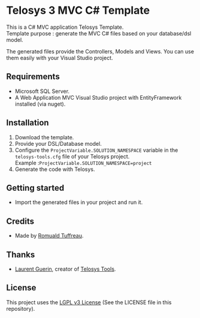 # Telosys 3 MVC C# Template

This is a C# MVC application Telosys Template.  
Template purpose : generate the MVC C# files based on your database/dsl model.

The generated files provide the Controllers, Models and Views. You can use them easily with your Visual Studio project.

## Requirements

- Microsoft SQL Server.
- A Web Application MVC Visual Studio project with EntityFramework installed (via nuget).

## Installation

1. Download the template.
2. Provide your DSL/Database model.
3. Configure the `ProjectVariable.SOLUTION_NAMESPACE` variable in the `telosys-tools.cfg` file of your Telosys project.  
Example :`ProjectVariable.SOLUTION_NAMESPACE=project`
4. Generate the code with Telosys.  

## Getting started

- Import the generated files in your project and run it.

## Credits

- Made by [Romuald Tuffreau](https://github.com/romwaldtff).

## Thanks

- [Laurent Guerin](https://github.com/l-gu), creator of [Telosys Tools](http://www.telosys.org/).

## License

This project uses the [LGPL v3 License](https://www.gnu.org/licenses/lgpl-3.0.en.html) (See the LICENSE file in this repository).